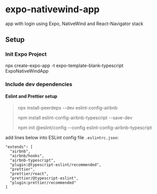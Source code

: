 # expo-nativewind-app
app with login using Expo, NativeWind and React-Navigator stack


## Setup

### Init Expo Project
npx create-expo-app -t expo-template-blank-typescript ExpoNativeWindApp

### Include dev dependencies

#### Eslint and Prettier setup

> npx install-peerdeps --dev eslint-config-airbnb
>
> npm install eslint-config-airbnb-typescript --save-dev
>
> npm init @eslint/config --config eslint-config-airbnb-typescript

add lines below into ESLint config file `.eslintrc.json`:

    "extends": [
      "airbnb",
      "airbnb/hooks",
      "airbnb-typescript",
      "plugin:@typescript-eslint/recommended",
      "prettier",
      "prettier/react",
      "prettier/@typescript-eslint",
      "plugin:prettier/recommended"
    ]